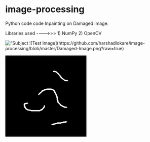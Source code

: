 # image-processing

Python code code Inpainting on Damaged image.

Libraries used ---->>> 1) NumPy  2) OpenCV
<html>
<img
src=“Damaged-Image.png”
raw=true
alt=“Subject Pronouns”
style=“margin-right: 10px;”
/>
</html>
![Test Image](https://github.com/harshadlokare/image-processing/blob/master/Damaged-Image.png?raw=true)

![Image Mask](https://github.com/harshadlokare/image-processing/blob/master/Mask.png)

